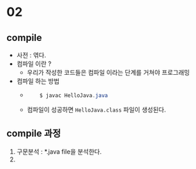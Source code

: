 # 02

## compile
- 사전 : 엮다.
- 컴파일 이란 ? 
  - 우리가 작성한 코드들은 컴파일 이라는 단계를 거쳐야 프로그래밍 
- 컴파일 하는 방법
  - ```java
        $ javac HelloJava.java
    ```
  - 컴파일이 성공하면 `HelloJava.class` 파일이 생성된다.

## compile 과정
1. 구문분석 : *.java file을 분석한다.
2. 

